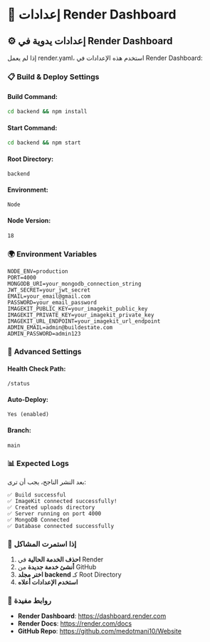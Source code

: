 # 🔧 إعدادات Render Dashboard

## ⚙️ **إعدادات يدوية في Render Dashboard**

إذا لم يعمل render.yaml، استخدم هذه الإعدادات في Render Dashboard:

### 📋 **Build & Deploy Settings**

#### **Build Command:**
```bash
cd backend && npm install
```

#### **Start Command:**
```bash
cd backend && npm start
```

#### **Root Directory:**
```
backend
```

#### **Environment:**
```
Node
```

#### **Node Version:**
```
18
```

### 🌍 **Environment Variables**

```
NODE_ENV=production
PORT=4000
MONGODB_URI=your_mongodb_connection_string
JWT_SECRET=your_jwt_secret
EMAIL=your_email@gmail.com
PASSWORD=your_email_password
IMAGEKIT_PUBLIC_KEY=your_imagekit_public_key
IMAGEKIT_PRIVATE_KEY=your_imagekit_private_key
IMAGEKIT_URL_ENDPOINT=your_imagekit_url_endpoint
ADMIN_EMAIL=admin@buildestate.com
ADMIN_PASSWORD=admin123
```

### 🔧 **Advanced Settings**

#### **Health Check Path:**
```
/status
```

#### **Auto-Deploy:**
```
Yes (enabled)
```

#### **Branch:**
```
main
```

### 📊 **Expected Logs**

بعد النشر الناجح، يجب أن ترى:

```
✅ Build successful
✅ ImageKit connected successfully!
✅ Created uploads directory
✅ Server running on port 4000
✅ MongoDB Connected
✅ Database connected successfully
```

### 🚨 **إذا استمرت المشاكل**

1. **احذف الخدمة الحالية** في Render
2. **أنشئ خدمة جديدة** من GitHub
3. **اختر مجلد backend** كـ Root Directory
4. **استخدم الإعدادات أعلاه**

### 🔗 **روابط مفيدة**

- **Render Dashboard**: https://dashboard.render.com
- **Render Docs**: https://render.com/docs
- **GitHub Repo**: https://github.com/medotmani10/Website
